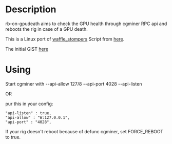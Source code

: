 Description
===========

rb-on-gpudeath aims to check the GPU health through cgminer RPC api and reboots the rig in case of a GPU death.

This is a Linux port of [waffle_stompers](http://www.reddit.com/u/waffle_stomper) Script from [here](http://www.reddit.com/r/litecoinmining/comments/1ilplj/automatic_reboot_script_for_when_a_card_is/).

The initial GIST [here](https://gist.github.com/wvvw/113b5f48933a8220e7b7)


Using
=====

Start cgminer with --api-allow 127/8 --api-port 4028 --api-listen

OR

pur this in your config:

	"api-listen" : true,
	"api-allow" : "W:127.0.0.1",
	"api-port" : "4028",


If your rig doesn't reboot because of defunc cgminer, set FORCE_REBOOT to true.
